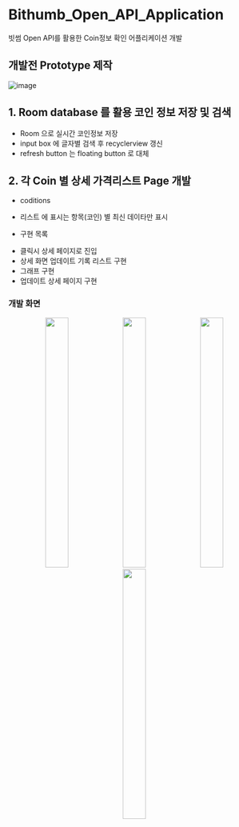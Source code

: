 # Bithumb_Open_API_Application
빗썸 Open API를 활용한 Coin정보 확인 어플리케이션 개발


## 개발전 Prototype 제작
![image](https://user-images.githubusercontent.com/65186857/188103486-a560a7d5-f813-4d75-a340-405e8b711c98.png)


## 1. Room database 를 활용 코인 정보 저장 및 검색
- Room 으로 실시간 코인정보 저장
- input box 에 글자별 검색 후 recyclerview 갱신
- refresh button 는 floating button  로 대체

## 2. 각 Coin 별 상세 가격리스트 Page 개발
* coditions 
 - 리스트 에 표시는 항목(코인) 별 최신 데이타만 표시
* 구현 목록
 - 클릭시 상세 페이지로 진입
 - 상세 화면 업데이트 기록 리스트 구현
 - 그래프 구현
 - 업데이트 상세 페이지 구현

### 개발 화면
<p align="center">
<img src="https://user-images.githubusercontent.com/65186857/188111084-91114293-b35b-46b7-8881-540f12317003.jpg" width ="30%" height = "500"/>
<img src="https://user-images.githubusercontent.com/65186857/188111164-7db74ce7-a120-4d00-a2c4-03855ad92d3f.jpg" width ="30%" height = "500"/>
<img src="https://user-images.githubusercontent.com/65186857/188111196-89f202d0-9afc-41cc-9332-e7a49aeafdb0.jpg" width ="30%" height = "500"/>
<img src="https://user-images.githubusercontent.com/65186857/188111251-7d3055cb-4187-4adb-b658-69964e659623.jpg" width ="30%" height = "500"/>
</p>

